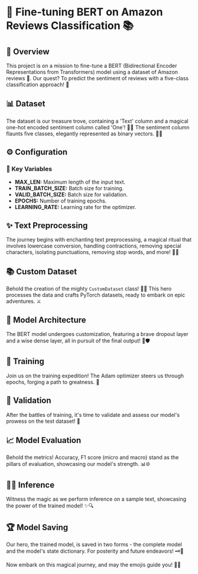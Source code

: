 # 🚀 Fine-tuning BERT on Amazon Reviews Classification 📚

## 🌟 Overview
This project is on a mission to fine-tune a BERT (Bidirectional Encoder Representations from Transformers) model using a dataset of Amazon reviews 📝. Our quest? To predict the sentiment of reviews with a five-class classification approach! 🌈

## 📊 Dataset
The dataset is our treasure trove, containing a 'Text' column and a magical one-hot encoded sentiment column called 'One'! 🧙‍♂️ The sentiment column flaunts five classes, elegantly represented as binary vectors. 🎩✨

## ⚙️ Configuration
### 🔑 Key Variables
- **MAX_LEN:** Maximum length of the input text.
- **TRAIN_BATCH_SIZE:** Batch size for training.
- **VALID_BATCH_SIZE:** Batch size for validation.
- **EPOCHS:** Number of training epochs.
- **LEARNING_RATE:** Learning rate for the optimizer.

## ✨ Text Preprocessing
The journey begins with enchanting text preprocessing, a magical ritual that involves lowercase conversion, handling contractions, removing special characters, isolating punctuations, removing stop words, and more! 🧹🔮

## 📚 Custom Dataset
Behold the creation of the mighty `CustomDataset` class! 🦸‍♂️ This hero processes the data and crafts PyTorch datasets, ready to embark on epic adventures. ⚔️

## 🏰 Model Architecture
The BERT model undergoes customization, featuring a brave dropout layer and a wise dense layer, all in pursuit of the final output! 🏹🛡️

## 🚂 Training
Join us on the training expedition! The Adam optimizer steers us through epochs, forging a path to greatness. 🚀

## 🌟 Validation
After the battles of training, it's time to validate and assess our model's prowess on the test dataset! 🎉

## 📈 Model Evaluation
Behold the metrics! Accuracy, F1 score (micro and macro) stand as the pillars of evaluation, showcasing our model's strength. 📊🌐

## 🧙‍♀️ Inference
Witness the magic as we perform inference on a sample text, showcasing the power of the trained model! ✨🔍

## 🏆 Model Saving
Our hero, the trained model, is saved in two forms - the complete model and the model's state dictionary. For posterity and future endeavors! 🗝️💾

Now embark on this magical journey, and may the emojis guide you! 🌟✨
